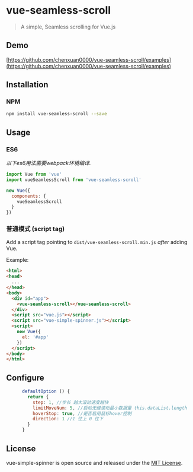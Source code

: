 # vue-seamless-scroll 
> A simple, Seamless scrolling for Vue.js

## Demo

[https://github.com/chenxuan0000/vue-seamless-scroll/examples](https://github.com/chenxuan0000/vue-seamless-scroll/examples)

## Installation

### NPM

```bash
npm install vue-seamless-scroll --save
```

## Usage
### ES6
*以下es6用法需要webpack环境编译.*

```js
import Vue from 'vue'
import vueSeamlessScroll from 'vue-seamless-scroll'

new Vue({
  components: {
    vueSeamlessScroll
  }
})
```

### 普通模式 (script tag)

Add a script tag pointing to `dist/vue-seamless-scroll.min.js` *after* adding Vue.

Example:

```html
<html>
<head>
  ...
</head>
<body>
  <div id="app">
    <vue-seamless-scroll></vue-seamless-scroll>
  </div>
  <script src="vue.js"></script>
  <script src="vue-simple-spinner.js"></script>
  <script>
    new Vue({
      el: '#app'
    })
  </script>
</body>
</html>
```

## Configure
```js
      defaultOption () {
        return {
          step: 1, //步长 越大滚动速度越快
          limitMoveNum: 5, //启动无缝滚动最小数据量 this.dataList.length
          hoverStop: true, //是否启用鼠标hover控制
          direction: 1 //1 往上 0 往下
        }
      }
```

## License
vue-simple-spinner is open source and released under the [MIT License](LICENSE).